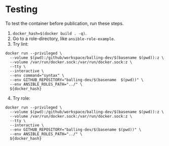 # Testing

To test the container before publication, run these steps.

1. `docker_hash=$(docker build . -q)`.
2. Go to a role-directory, like `ansible-role-example`.
3. Try lint:

```shell
docker run --privileged \
  --volume $(pwd):/github/workspace/balling-dev/$(basename $(pwd)):z \
  --volume /var/run/docker.sock:/var/run/docker.sock:z \
  --tty \
  --interactive \
  --env command="syntax" \
  --env GITHUB_REPOSITORY="balling-dev/$(basename  $(pwd))" \
  --env ANSIBLE_ROLES_PATH="../" \
  ${docker_hash}
```

4. Try role:

```shell
docker run --privileged \
  --volume $(pwd):/github/workspace/balling-dev/$(basename $(pwd)):z \
  --volume /var/run/docker.sock:/var/run/docker.sock:z \
  --tty \
  --interactive \
  --env GITHUB_REPOSITORY="balling-dev/$(basename $(pwd))" \
  --env ANSIBLE_ROLES_PATH="../" \
  ${docker_hash}
```

